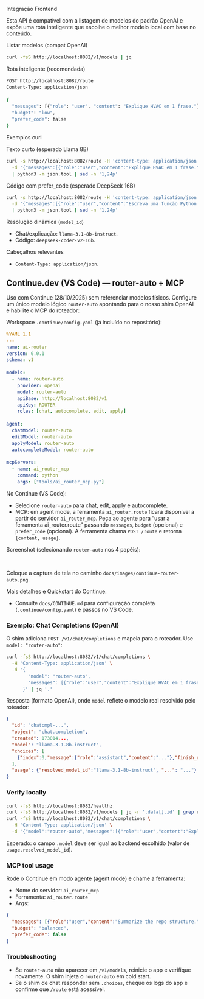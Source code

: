 Integração Frontend

Esta API é compatível com a listagem de modelos do padrão OpenAI e expõe uma rota inteligente que escolhe o melhor modelo local com base no conteúdo.

Listar modelos (compat OpenAI)
```bash
curl -fsS http://localhost:8082/v1/models | jq
```

Rota inteligente (recomendada)
```bash
POST http://localhost:8082/route
Content-Type: application/json

{
  "messages": [{"role": "user", "content": "Explique HVAC em 1 frase."}],
  "budget": "low",
  "prefer_code": false
}
```

Exemplos curl

Texto curto (esperado Llama 8B)
```bash
curl -s http://localhost:8082/route -H 'content-type: application/json' \
  -d '{"messages":[{"role":"user","content":"Explique HVAC em 1 frase."}]}' \
  | python3 -m json.tool | sed -n '1,24p'
```

Código com prefer_code (esperado DeepSeek 16B)
```bash
curl -s http://localhost:8082/route -H 'content-type: application/json' \
  -d '{"messages":[{"role":"user","content":"Escreva uma função Python soma(n1,n2) com docstring."}],"prefer_code":true}' \
  | python3 -m json.tool | sed -n '1,24p'
```

Resolução dinâmica (`model_id`)
- Chat/explicação: `llama-3.1-8b-instruct`.
- Código: `deepseek-coder-v2-16b`.

Cabeçalhos relevantes
- `Content-Type: application/json`.

## Continue.dev (VS Code) — router-auto + MCP

Uso com Continue (28/10/2025) sem referenciar modelos físicos. Configure um único modelo lógico `router-auto` apontando para o nosso shim OpenAI e habilite o MCP do roteador:

Workspace `.continue/config.yaml` (já incluído no repositório):
```yaml
%YAML 1.1
---
name: ai-router
version: 0.0.1
schema: v1

models:
  - name: router-auto
    provider: openai
    model: router-auto
    apiBase: http://localhost:8082/v1
    apiKey: ROUTER
    roles: [chat, autocomplete, edit, apply]

agent:
  chatModel: router-auto
  editModel: router-auto
  applyModel: router-auto
  autocompleteModel: router-auto

mcpServers:
  - name: ai_router_mcp
    command: python
    args: ["tools/ai_router_mcp.py"]
```

No Continue (VS Code):
- Selecione `router-auto` para chat, edit, apply e autocomplete.
- MCP: em agent mode, a ferramenta `ai_router.route` ficará disponível a partir do servidor `ai_router_mcp`. Peça ao agente para “usar a ferramenta ai_router.route” passando `messages`, `budget` (opcional) e `prefer_code` (opcional). A ferramenta chama `POST /route` e retorna `{content, usage}`.

Screenshot (selecionando `router-auto` nos 4 papéis):

![Continue VS Code — router-auto em chat/edit/apply/autocomplete](docs/images/continue-router-auto.png)

Coloque a captura de tela no caminho `docs/images/continue-router-auto.png`.

Mais detalhes e Quickstart do Continue:
- Consulte `docs/CONTINUE.md` para configuração completa (`.continue/config.yaml`) e passos no VS Code.

### Exemplo: Chat Completions (OpenAI)

O shim adiciona `POST /v1/chat/completions` e mapeia para o roteador. Use `model: "router-auto"`:

```bash
curl -fsS http://localhost:8082/v1/chat/completions \
  -H 'Content-Type: application/json' \
  -d '{
        "model": "router-auto",
        "messages": [{"role":"user","content":"Explique HVAC em 1 frase."}]
      }' | jq '.'
```

Resposta (formato OpenAI), onde `model` reflete o modelo real resolvido pelo roteador:
```json
{
  "id": "chatcmpl-...",
  "object": "chat.completion",
  "created": 173014...,
  "model": "llama-3.1-8b-instruct",
  "choices": [
    {"index":0,"message":{"role":"assistant","content":"..."},"finish_reason":"stop"}
  ],
  "usage": {"resolved_model_id":"llama-3.1-8b-instruct", "...": "..."}
}
```

### Verify locally

```bash
curl -fsS http://localhost:8082/healthz
curl -fsS http://localhost:8082/v1/models | jq -r '.data[].id' | grep router-auto
curl -fsS http://localhost:8082/v1/chat/completions \
  -H 'Content-Type: application/json' \
  -d '{"model":"router-auto","messages":[{"role":"user","content":"Explain HVAC in one sentence."}]}' | jq .
```

Esperado: o campo `.model` deve ser igual ao backend escolhido (valor de `usage.resolved_model_id`).

### MCP tool usage

Rode o Continue em modo agente (agent mode) e chame a ferramenta:

- Nome do servidor: `ai_router_mcp`
- Ferramenta: `ai_router.route`
- Args:

```json
{
  "messages": [{"role":"user","content":"Summarize the repo structure."}],
  "budget": "balanced",
  "prefer_code": false
}
```

### Troubleshooting

- Se `router-auto` não aparecer em `/v1/models`, reinicie o app e verifique novamente. O shim injeta o `router-auto` em cold start.
- Se o shim de chat responder sem `.choices`, cheque os logs do app e confirme que `/route` está acessível.
